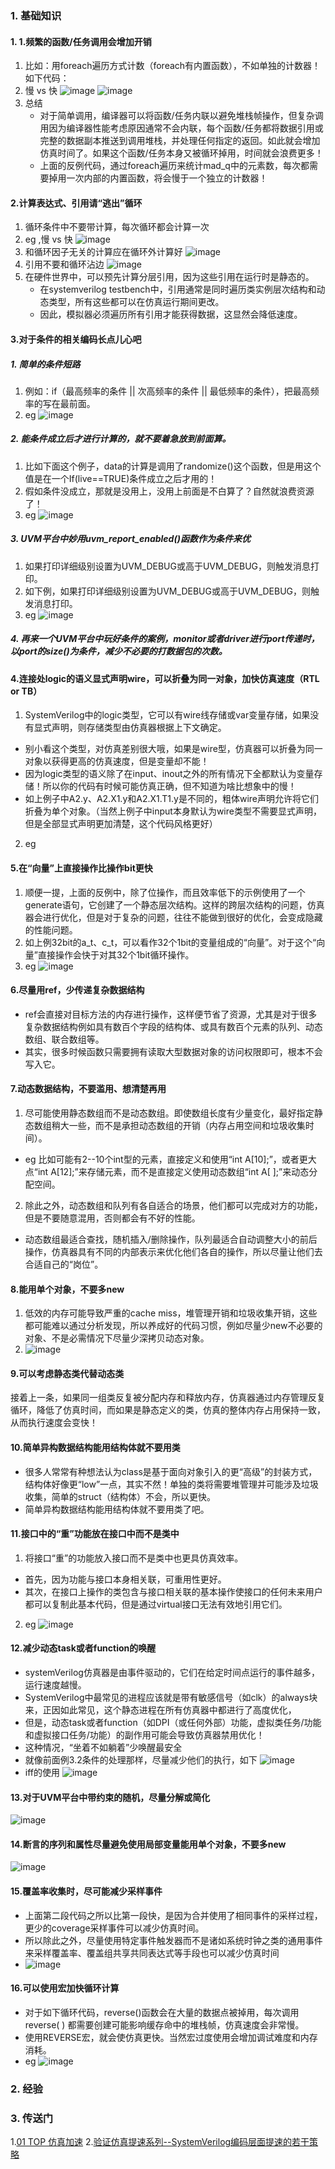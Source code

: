 ### 1. 基础知识
#### 1. 1.频繁的函数/任务调用会增加开销
1. 比如：用foreach遍历方式计数（foreach有内置函数），不如单独的计数器！如下代码：
2. 慢 vs 快
   ![image](https://github.com/bulaqi/IC-DV.github.io/assets/55919713/f56405bf-7472-4f61-a44a-b136cbd83d38)
   ![image](https://github.com/bulaqi/IC-DV.github.io/assets/55919713/75f86fa5-ad0a-4c4e-8d4c-a1180f234b76)
3. 总结
   - 对于简单调用，编译器可以将函数/任务内联以避免堆栈帧操作，但复杂调用因为编译器性能考虑原因通常不会内联，每个函数/任务都将数据引用或完整的数据副本推送到调用堆栈，并处理任何指定的返回。如此就会增加仿真时间了。如果这个函数/任务本身又被循环掉用，时间就会浪费更多！
   - 上面的反例代码，通过foreach遍历来统计mad_q中的元素数，每次都需要掉用一次内部的内置函数，将会慢于一个独立的计数器！

#### 2.计算表达式、引用请“逃出”循环
1. 循环条件中不要带计算，每次循环都会计算一次
2. eg ,慢 vs 快
   ![image](https://github.com/bulaqi/IC-DV.github.io/assets/55919713/194e2a94-d2c2-44df-bbcf-f63c01542934)
3. 和循环因子无关的计算应在循环外计算好
   ![image](https://github.com/bulaqi/IC-DV.github.io/assets/55919713/f1078622-6073-42aa-a20e-5ebb2efce041)
4. 引用不要和循环沾边
   ![image](https://github.com/bulaqi/IC-DV.github.io/assets/55919713/5b94efd4-a977-4f88-a49c-61d19e569982)
5. 在硬件世界中，可以预先计算分层引用，因为这些引用在运行时是静态的。
   - 在systemverilog testbench中，引用通常是同时遍历类实例层次结构和动态类型，所有这些都可以在仿真运行期间更改。
   - 因此，模拟器必须遍历所有引用才能获得数据，这显然会降低速度。

#### 3.对于条件的相关编码长点儿心吧
##### 1.  简单的条件短路 
1. 例如：if（最高频率的条件 || 次高频率的条件 || 最低频率的条件），把最高频率的写在最前面。
2.  eg
   ![image](https://github.com/bulaqi/IC-DV.github.io/assets/55919713/b73086f2-7d87-4670-af19-225313863af1)
##### 2. 能条件成立后才进行计算的，就不要着急放到前面算。
1. 比如下面这个例子，data的计算是调用了randomize()这个函数，但是用这个值是在一个If(live==TRUE)条件成立之后才用的！
2. 假如条件没成立，那就是没用上，没用上前面是不白算了？自然就浪费资源了！
3. eg
   ![image](https://github.com/bulaqi/IC-DV.github.io/assets/55919713/e853823f-01eb-454e-a83c-24437c48479d)
##### 3. UVM平台中妙用uvm_report_enabled()函数作为条件来优
1. 如果打印详细级别设置为UVM_DEBUG或高于UVM_DEBUG，则触发消息打印。
2. 如下例，如果打印详细级别设置为UVM_DEBUG或高于UVM_DEBUG，则触发消息打印。
3. eg
   ![image](https://github.com/bulaqi/IC-DV.github.io/assets/55919713/c0e7b2d9-91c7-47be-8265-4ec9c22fad84)
##### 4. 再来一个UVM平台中玩好条件的案例，monitor或者driver进行port传递时，以port的size()为条件，减少不必要的打数据包的次数。



#### 4.连接处logic的语义显式声明wire，可以折叠为同一对象，加快仿真速度（RTL or TB）
1.  SystemVerilog中的logic类型，它可以有wire线存储或var变量存储，如果没有显式声明，则存储类型由仿真器根据上下文确定。
  - 别小看这个类型，对仿真差别很大哦，如果是wire型，仿真器可以折叠为同一对象以获得更高的仿真速度，但是变量却不能！
  -  因为logic类型的语义除了在input、inout之外的所有情况下全都默认为变量存储！所以你的代码有时候可能仿真正确，但不知道为啥比想象中的慢！
  - 如上例子中A2.y、A2.X1.y和A2.X1.T1.y是不同的，粗体wire声明允许将它们折叠为单个对象。（当然上例子中input本身默认为wire类型不需要显式声明，但是全部显式声明更加清楚，这个代码风格更好）
2. eg
   

#### 5.在“向量”上直接操作比操作bit更快
1. 顺便一提，上面的反例中，除了位操作，而且效率低下的示例使用了一个generate语句，它创建了一个静态层次结构。这样的跨层次结构的问题，仿真器会进行优化，但是对于复杂的问题，往往不能做到很好的优化，会变成隐藏的性能问题。
2.  如上例32bit的a_t、c_t，可以看作32个1bit的变量组成的“向量”。对于这个“向量”直接操作会快于对其32个1bit循环操作。   
3. eg
   ![image](https://github.com/bulaqi/IC-DV.github.io/assets/55919713/482a1fe1-239c-4c7e-b1e3-0e2089e6d4d5)

#### 6.尽量用ref，少传递复杂数据结构
- ref会直接对目标方法的内存进行操作，这样便节省了资源，尤其是对于很多复杂数据结构例如具有数百个字段的结构体、或具有数百个元素的队列、动态数组、联合数组等。
- 其实，很多时候函数只需要拥有读取大型数据对象的访问权限即可，根本不会写入它。

#### 7.动态数据结构，不要滥用、想清楚再用
1. 尽可能使用静态数组而不是动态数组。即使数组长度有少量变化，最好指定静态数组稍大一些，而不是承担动态数组的开销（内存占用空间和垃圾收集时间）。
  - eg 比如可能有2--10个int型的元素，直接定义和使用“int A[10];”，或者更大点“int A[12];”来存储元素，而不是直接定义使用动态数组“int A[ ];”来动态分配空间。
2. 除此之外，动态数组和队列有各自适合的场景，他们都可以完成对方的功能，但是不要随意混用，否则都会有不好的性能。
  - 动态数组最适合查找，随机插入/删除操作，队列最适合自动调整大小的前后操作，仿真器具有不同的内部表示来优化他们各自的操作，所以尽量让他们去合适自己的“岗位”。


#### 8.能用单个对象，不要多new
1. 低效的内存可能导致严重的cache miss，堆管理开销和垃圾收集开销，这些都可能难以通过分析发现，所以养成好的代码习惯，例如尽量少new不必要的对象、不是必需情况下尽量少深拷贝动态对象。
2. ![image](https://github.com/bulaqi/IC-DV.github.io/assets/55919713/4f7149f4-c1b3-4cb9-8db4-cd519db2d94d)


#### 9.可以考虑静态类代替动态类
接着上一条，如果同一组类反复被分配内存和释放内存，仿真器通过内存管理反复循环，降低了仿真时间，而如果是静态定义的类，仿真的整体内存占用保持一致，从而执行速度会变快！

#### 10.简单异构数据结构能用结构体就不要用类
- 很多人常常有种想法认为class是基于面向对象引入的更“高级”的封装方式，结构体好像更“low”一点，其实不然！单独的类将需要堆管理并可能涉及垃圾收集，简单的struct（结构体）不会，所以更快。
- 简单异构数据结构能用结构体就不要用类了吧。
  
#### 11.接口中的“重”功能放在接口中而不是类中
1. 将接口“重”的功能放入接口而不是类中也更具仿真效率。
  - 首先，因为功能与接口本身相关联，可重用性更好。
  - 其次，在接口上操作的类包含与接口相关联的基本操作使接口的任何未来用户都可以复制此基本代码，但是通过virtual接口无法有效地引用它们。
2. eg
   ![image](https://github.com/bulaqi/IC-DV.github.io/assets/55919713/61219708-3cd8-45e5-944e-a3f9cd55ef3d)


#### 12.减少动态task或者function的唤醒
- systemVerilog仿真器是由事件驱动的，它们在给定时间点运行的事件越多，运行速度越慢。
- SystemVerilog中最常见的进程应该就是带有敏感信号（如clk）的always块来，正因如此常见，这个静态进程在所有仿真器中都进行了高度优化，
- 但是，动态task或者function（如DPI（或任何外部）功能，虚拟类任务/功能和虚拟接口任务/功能）的副作用可能会导致仿真器禁用优化！
- 这种情况，“坐着不如躺着”少唤醒最安全
- 就像前面例3.2条件的处理那样，尽量减少他们的执行，如下
    ![image](https://github.com/bulaqi/IC-DV.github.io/assets/55919713/3713f9a4-4184-4bad-beb6-8a9f46105bc2)
- iff的使用
   ![image](https://github.com/bulaqi/IC-DV.github.io/assets/55919713/2596e971-f1b1-4422-b336-5bada5aae63e)




#### 13.对于UVM平台中带约束的随机，尽量分解或简化
![image](https://github.com/bulaqi/IC-DV.github.io/assets/55919713/5fc95231-b1ef-414f-95bc-850d6539da23)


#### 14.断言的序列和属性尽量避免使用局部变量能用单个对象，不要多new
![image](https://github.com/bulaqi/IC-DV.github.io/assets/55919713/c9fc6d60-cc1f-4e26-8746-730353cb3628)



#### 15.覆盖率收集时，尽可能减少采样事件
- 上面第二段代码之所以比第一段快，是因为合并使用了相同事件的采样过程，更少的coverage采样事件可以减少仿真时间。
- 所以除此之外，尽量使用特定事件触发器而不是诸如系统时钟之类的通用事件来采样覆盖率、覆盖组共享共同表达式等手段也可以减少仿真时间
- ![image](https://github.com/bulaqi/IC-DV.github.io/assets/55919713/179b2805-657f-409b-92ce-7f903704363f)


#### 16.可以使用宏加快循环计算
- 对于如下循环代码，reverse()函数会在大量的数据点被掉用，每次调用reverse( ) 都需要创建可能影响缓存命中的堆栈帧，仿真速度会非常慢。
- 使用REVERSE宏，就会使仿真更快。当然宏过度使用会增加调试难度和内存消耗。
- eg
  ![image](https://github.com/bulaqi/IC-DV.github.io/assets/55919713/25a80c52-f6f9-4371-a03c-4a7bf91ba0e6)

   
### 2. 经验


### 3. 传送门
1.[01 TOP 仿真加速](https://github.com/bulaqi/IC-DV.github.io/blob/main/doc/01%20TOP%20%E4%BB%BF%E7%9C%9F%E5%8A%A0%E9%80%9F.md)
2.[验证仿真提速系列--SystemVerilog编码层面提速的若干策略](https://zhuanlan.zhihu.com/p/384492472)
